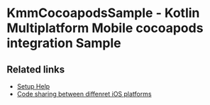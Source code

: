 # KmmCocoapodsSample - Kotlin Multiplatform Mobile cocoapods integration Sample

## Related links
* [Setup Help](https://stackoverflow.com/questions/60126503/how-to-add-thirdparty-ios-pod-library-into-kotlin-native-project-getting-error)
* [Code sharing between diffenret iOS platforms](https://kotlinlang.org/docs/reference/mpp-share-on-platforms.html#configure-the-hierarchical-structure-manually)
